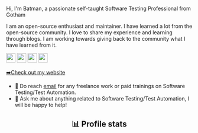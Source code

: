 
<br/>
Hi, I'm Batman, a passionate self-taught Software Testing Professional from Gotham

I am an open-source enthusiast and maintainer. I have learned a lot from the open-source community. 
I love to share my experience and learning through blogs. I am working towards giving back to the community what I have learned from it.

<p><a href="https://www.twitter.com/"><img src="https://img.shields.io/badge/twitter-%231DA1F2.svg?&style=for-the-badge&logo=twitter&logoColor=white" height=25></a> 
<a href="https://medium.com/"><img src="https://img.shields.io/badge/medium-%2312100E.svg?&style=for-the-badge&logo=medium&logoColor=white" height=25></a>
<a href="https://www.linkedin.com/in/"><img src="https://img.shields.io/badge/linkedin-%230077B5.svg?&style=for-the-badge&logo=linkedin&logoColor=white" height=25></a> 
<a href="https://www.youtube.com/"><img src="https://img.shields.io/badge/youtube-%23E4405F.svg?&style=for-the-badge&logo=youtube&logoColor=white" height=25"></a> 
<p><a href="https://pawannaik07.github.io">➡️Check out my website</a></p>


- 💼 Do reach [email](mailto:pawan.naik97@gmail.com) for any freelance work or paid trainings on Software Testing/Test Automation.
- 💬 Ask me about anything related to Software Testing/Test Automation, I will be happy to help!


<div align="center">
  <h2>📊 Profile stats</h2>



</div>
 
</div>





